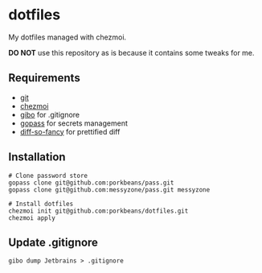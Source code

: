 # dotfiles
My dotfiles managed with chezmoi.

**DO NOT** use this repository as is because it contains some tweaks for me.  

## Requirements
- [git](https://git-scm.com/downloads)
- [chezmoi](https://github.com/twpayne/chezmoi)
- [gibo](https://github.com/simonwhitaker/gibo) for .gitignore
- [gopass](https://github.com/gopasspw/gopass) for secrets management
- [diff-so-fancy](https://github.com/so-fancy/diff-so-fancy) for prettified diff

## Installation
```shell script
# Clone password store
gopass clone git@github.com:porkbeans/pass.git
gopass clone git@github.com:messyzone/pass.git messyzone

# Install dotfiles
chezmoi init git@github.com:porkbeans/dotfiles.git
chezmoi apply
```

## Update .gitignore
```shell script
gibo dump Jetbrains > .gitignore
```
